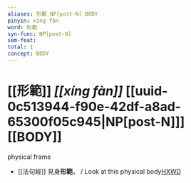 ```yaml
---
aliases: 形範 NP[post-N] BODY
pinyin: xíng fàn
word: 形範
syn-func: NP[post-N]
sem-feat: 
total: 1
concept: BODY 
---
```

# [[形範]] *[[xíng fàn]]*  [[uuid-0c513944-f90e-42df-a8ad-65300f05c945|NP[post-N]]] [[BODY]]
physical frame
 - [[法句經]] 見身**形範**， / Look at this physical body[HXWD](https://hxwd.org/textview.html?location=KR6b0067_T_001-0565b.72)